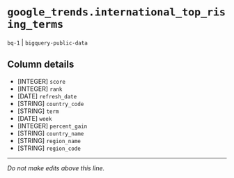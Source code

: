 # `google_trends.international_top_rising_terms`
`bq-1` | `bigquery-public-data`

## Column details
* [INTEGER]   `score`
* [INTEGER]   `rank`
* [DATE]      `refresh_date`
* [STRING]    `country_code`
* [STRING]    `term`
* [DATE]      `week`
* [INTEGER]   `percent_gain`
* [STRING]    `country_name`
* [STRING]    `region_name`
* [STRING]    `region_code`

-------------------------------------------------------------------------------
*Do not make edits above this line.*
